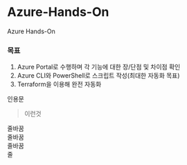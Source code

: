 # Azure-Hands-On
Azure Hands-On


### 목표
1. Azure Portal로 수행하며 각 기능에 대한 장/단점 및 차이점 확인
2. Azure CLI와 PowerShell로 스크립트 작성(최대한 자동화 목표)
3. Terraform을 이용해 완전 자동화




인용문

>이런것



줄바꿈  
줄바꿈  
줄바꿈<br>
줄
